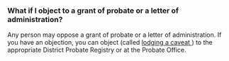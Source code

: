 ###  What if I object to a grant of probate or a letter of administration?

Any person may oppose a grant of probate or a letter of administration. If you
have an objection, you can object (called [ lodging a caveat
](https://www.courts.ie/stopping-probate-application) ) to the appropriate
District Probate Registry or at the Probate Office.
